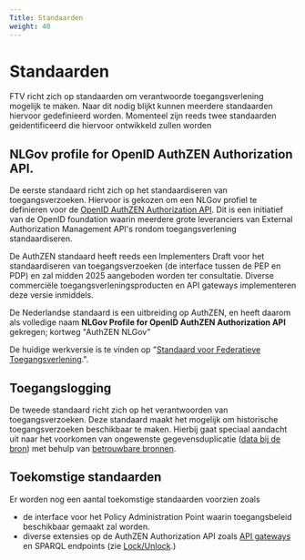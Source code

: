 ```yaml
---
Title: Standaarden
weight: 40
---
```



# Standaarden

FTV richt zich op standaarden om verantwoorde toegangsverlening mogelijk te maken. Naar dit nodig blijkt kunnen meerdere standaarden hiervoor gedefinieerd worden. Momenteel zijn reeds twee standaarden geidentificeerd die hiervoor ontwikkeld zullen worden

## NLGov profile for OpenID AuthZEN Authorization API.

De eerste standaard richt zich op het standaardiseren van toegangsverzoeken. Hiervoor is gekozen om een NLGov profiel te definieren voor de [OpenID AuthZEN Authorization API](https://openid.net/wg/authzen/). Dit is een initiatief van de OpenID foundation waarin meerdere grote leveranciers van External Authorization Management API's rondom toegangsverlening standaardiseren. 

De AuthZEN standaard heeft reeds een Implementers Draft voor het standaardiseren van toegangsverzoeken (de interface tussen de PEP en PDP) en zal midden 2025 aangeboden worden ter consultatie. Diverse commerciële toegangsverleningsproducten en API gateways implementeren deze versie inmiddels.

De Nederlandse standaard is een uitbreiding op AuthZEN, en heeft daarom als volledige naam **NLGov Profile for OpenID AuthZEN Authorization API** gekregen; kortweg "AuthZEN NLGov"

De huidige werkversie is te vinden op "[Standaard voor Federatieve Toegangsverlening](https://ftv-standaard-2f223b.gitlab.io/).".

## Toegangslogging

De tweede standaard richt zich op het verantwoorden van toegangsverzoeken. Deze standaard maakt het mogelijk om historische toegangsverzoeken beschikbaar te maken. Hierbij gaat speciaal aandacht uit naar het voorkomen van ongewenste gegevensduplicatie ([data bij de bron](https://www.digitaleoverheid.nl/data-bij-de-bron/)) met behulp van [betrouwbare bronnen](https://website-digilab-overheid-nl-research-uit-betrouw-e1f39021ce924c.gitlab.io/).

## Toekomstige standaarden

Er worden nog een aantal toekomstige standaarden voorzien zoals
- de interface voor het Policy Administration Point waarin toegangsbeleid beschikbaar gemaakt zal worden.
- diverse extensies op de AuthZEN Authorization API zoals [API gateways](https://hackmd.io/@oidf-wg-authzen/apigateway) en SPARQL endpoints (zie [Lock/Unlock](https://kadaster-labs.github.io/lock-unlock-docs/).)